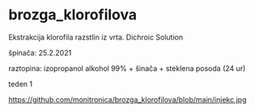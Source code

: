 # brozga_klorofilova

Ekstrakcija klorofila razstlin iz vrta. Dichroic Solution

špinača: 25.2.2021

raztopina: izopropanol alkohol 99% + šinača + steklena posoda (24 ur)

teden 1

https://github.com/monitronica/brozga_klorofilova/blob/main/injekc.jpg


